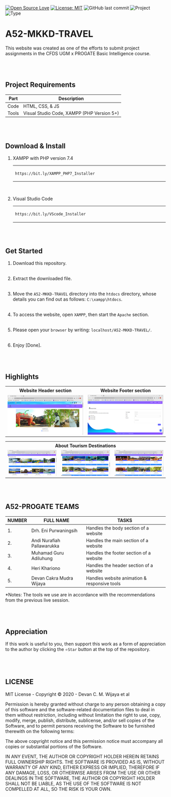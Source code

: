 [![Open Source Love](https://badges.frapsoft.com/os/v1/open-source.svg?style=flat)](https://github.com/ellerbrock/open-source-badges/)
[![License: MIT](https://img.shields.io/badge/License-MIT-blue.svg?logo=github&color=%23F7DF1E)](https://opensource.org/licenses/MIT)
![GitHub last commit](https://img.shields.io/github/last-commit/cakraawijaya/A52-MKKD-TRAVEL?logo=Codeforces&logoColor=white&color=%23F7DF1E)
![Project](https://img.shields.io/badge/Project-Website-light.svg?style=flat&logo=googlechrome&logoColor=white&color=%23F7DF1E)
![Type](https://img.shields.io/badge/Type-Bootcamp-light.svg?style=flat&logo=gitbook&logoColor=white&color=%23F7DF1E)

# A52-MKKD-TRAVEL
This website was created as one of the efforts to submit project assignments in the CFDS UGM x PROGATE Basic Intelligence course.

<br><br>

## Project Requirements
| Part | Description |
| --- | --- |
| Code | HTML, CSS, & JS |
| Tools | Visual Studio Code, XAMPP (PHP Version 5+) |

<br><br>

## Download & Install
1. XAMPP with PHP version 7.4

   <table><tr><td width="810">

   ```
   https://bit.ly/XAMPP_PHP7_Installer
   ```

   </td></tr></table><br>
   
2. Visual Studio Code

   <table><tr><td width="810">

   ```
   https://bit.ly/VScode_Installer
   ```

   </td></tr></table>

<br><br>

## Get Started
1. Download this repository.<br><br>

2. Extract the downloaded file.<br><br>

3. Move the ``` A52-MKKD-TRAVEL ``` directory into the ``` htdocs ``` directory, whose details you can find out as follows: ``` C:\xampp\htdocs ```.<br><br>

4. To access the website, open ``` XAMPP ```, then start the ``` Apache ``` section.<br><br>

5. Please open your ``` browser ``` by writing: ``` localhost/A52-MKKD-TRAVEL/ ```.<br><br>

6. Enjoy [Done].

<br><br>

## Highlights
<table>
<tr>
<th width="420">Website Header section</th>
<th width="420">Website Footer section</th>
</tr>
<tr>
<td><img src="assets/documentation/Header.jpg" alt="header"></td>
<td><img src="assets/documentation/Footer.jpg" alt="footer"></td>
</tr>
</table>
<table>
<tr>
<th colspan="3">About Tourism Destinations</th>
</tr>
<tr>
<td width="280"><img src="assets/documentation/Destinations-1.jpg" alt="destinations-1"></td>
<td width="280"><img src="assets/documentation/Destinations-2.jpg" alt="destinations-2"></td>
<td width="280"><img src="assets/documentation/Destinations-3.jpg" alt="destinations-3"></td>
</tr>
</table>

<br><br>

## A52-PROGATE TEAMS
| NUMBER | FULL NAME | TASKS |
| --- | --- | --- |
| 1. | Drh. Eni Purwaningsih | Handles the body section of a website |
| 2. | Andi Nurafiah Pallawarukka | Handles the main section of a website |
| 3. | Muhamad Guru Adiluhung | Handles the footer section of a website |
| 4. | Heri Khariono | Handles the header section of a website |
| 5. | Devan Cakra Mudra Wijaya | Handles website animation & responsive tools |

*Notes: The tools we use are in accordance with the recommendations from the previous live session.

<br><br>

## Appreciation
If this work is useful to you, then support this work as a form of appreciation to the author by clicking the ``` ⭐Star ``` button at the top of the repository.

<br><br>

## LICENSE
MIT License - Copyright © 2020 - Devan C. M. Wijaya et al

Permission is hereby granted without charge to any person obtaining a copy of this software and the software-related documentation files to deal in them without restriction, including without limitation the right to use, copy, modify, merge, publish, distribute, sublicense, and/or sell copies of the Software, and to permit persons receiving the Software to be furnished therewith on the following terms:

The above copyright notice and this permission notice must accompany all copies or substantial portions of the Software.

IN ANY EVENT, THE AUTHOR OR COPYRIGHT HOLDER HEREIN RETAINS FULL OWNERSHIP RIGHTS. THE SOFTWARE IS PROVIDED AS IS, WITHOUT WARRANTY OF ANY KIND, EITHER EXPRESS OR IMPLIED, THEREFORE IF ANY DAMAGE, LOSS, OR OTHERWISE ARISES FROM THE USE OR OTHER DEALINGS IN THE SOFTWARE, THE AUTHOR OR COPYRIGHT HOLDER SHALL NOT BE LIABLE, AS THE USE OF THE SOFTWARE IS NOT COMPELLED AT ALL, SO THE RISK IS YOUR OWN.
